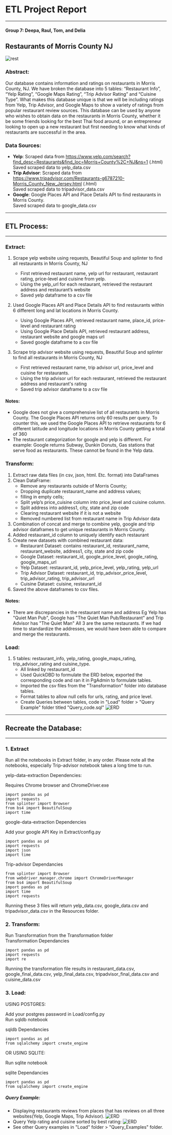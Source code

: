 # ETL Project Report
---
#### Group 7: Deepa, Raul, Tom, and Delia

## Restaurants of Morris County NJ

![rest](Resources/restaurant.png)

### Abstract:

   Our database contains information and ratings on restaurants in Morris County, NJ.  We have broken the database into 5 tables: “Restaurant Info”, “Yelp Rating”, “Google Maps Rating”, “Trip Advisor Rating” and “Cuisine Type”.  What makes this database unique is that we will be including ratings from Yelp, Trip Advisor, and Google Maps to show a variety of ratings from popular restaurant review sources.  This database can be used by anyone who wishes to obtain data on the restaurants in Morris County, whether it be some friends looking for the best Thai food around, or an entrepreneur looking to open up a new restaurant but first needing to know what kinds of restaurants are successful in the area. 

### Data Sources:
* **Yelp**: Scraped data from https://www.yelp.com/search?find_desc=Restaurants&find_loc=Morris+County%2C+NJ&ns=1 (.html)   
Saved scraped data to yelp_data.csv
* **Trip Advisor**: Scraped data from https://www.tripadvisor.com/Restaurants-g6787210-Morris_County_New_Jersey.html (.html)   
Saved scraped data to tripadvisor_data.csv
* **Google**: Google Places API and Place Details API to find restaurants in Morris County.    
Saved scraped data to google_data.csv

---

## ETL Process:

---

### Extract:
1. Scrape yelp website using requests, Beautiful Soup and splinter to find all restaurants in Morris County, NJ
    * First retrieved restaurant name, yelp url for restaurant, restaurant rating, price-level and cuisine from yelp.
    * Using the yelp_url for each restaurant, retrieved the restaurant address and restaurant’s website
    * Saved yelp dataframe to a csv file   
   
   
2. Used Google Places API and Place Details API to find restaurants within 6 different long and lat locations in Morris County.
    * Using Google Places API, retrieved restaurant name, place_id, price-level and restaurant rating
    * Using Google Place Details API, retrieved restaurant address, restaurant website and google maps url
    * Saved google dataframe to a csv file   
       
       
3. Scrape trip advisor website using requests, Beautiful Soup and splinter to find all restaurants in Morris County, NJ
    * First retrieved restaurant name, trip advisor url, price_level and cuisine for restaurants.
    * Using the trip advisor url for each restaurant, retrieved the restaurant address and restaurant's rating
    * Saved trip advisor dataframe to a csv file
   
#### Notes:
* Google does not give a comprehensive list of all restaurants in Morris County. The Google Places API returns only 60 results per query. To counter this, we used the Google Places API to retrieve restaurants for 6 different latitude and longitude locations in Morris County getting a total of 360         
* The restaurant categorization for google and yelp is different. For example: Google returns Subway, Dunkin Donuts, Gas stations that serve food as restaurants. These cannot be found in the Yelp data.  

### Transform:
1. Extract raw data files (in csv, json, html. Etc. format)  into DataFrames
2. Clean DataFrame: 
    * Remove any restaurants outside of Morris County; 
    * Dropping duplicate restaurant_name and address values; 
    * filling in empty cells; 
    * Split yelp’s price_cuisine column into price_level and cuisine column.
    * Split address into address1, city, state and zip code
    * Clearing restaurant website if it is not a website
    * Removed numbered list from restaurant name in Trip Advisor data
3. Combination of concat and merge to combine yelp, google and trip advisor dataframes to get unique restaurants in Morris County.
4. Added restaurant_id column to uniquely identify each restaurant
5. Create new datasets with combined restaurant data: 
    * Restaurant Dataset: contains restaurant_id, restaurant_name, restaurant_website, address1, city, state and zip code
    * Google Dataset: restaurant_id, google_price_level, google_rating, google_maps_url
    * Yelp Dataset: restaurant_id, yelp_price_level, yelp_rating, yelp_url
    * Trip Advisor Dataset: restaurant_id, trip_advisor_price_level, trip_advisor_rating, trip_advisor_url
    * Cuisine Dataset: cuisine, restaurant_id
6. Saved the above dataframes to csv files.

#### Notes:
* There are discrepancies in the restaurant name and address Eg Yelp has "Quiet Man Pub", Google has "The Quiet Man Pub/Restaurant" and Trip Advisor has "The Quiet Man" All 3 are the same restaurants. If we had time to standardize the addresses, we would have been able to compare and merge the restaurants.

### Load:
1. 5 tables: restaurant_info, yelp_rating, google_maps_rating, trip_advisor_rating and cuisine_type.
    * All linked by restaurant_id
    * Used QuickDBD to formulate the ERD below, exported the corresponding code and ran it in PgAdmin to formulate tables.
    * Imported the csv files from the "Transformation" folder into database tables.
    * Format tables to allow null cells for urls, rating, and price level.
    * Create Queries between tables, code in "Load" folder > "Query Example" folder titled "Query_code.sql"
    ![ERD](https://github.com/deliahellander/ETL-Project/blob/load/Load/ERD.png?raw=true)

---
## Recreate the Database:
---
### 1. Extract
Run all the notebooks in Extract folder, in any order. Please note all the notebooks, especially Trip-advisor notebook takes a long time to run.   

yelp-data-extraction Dependencies:  

Requires Chrome browser and ChromeDriver.exe
       
```
import pandas as pd
import requests
from splinter import Browser
from bs4 import BeautifulSoup
import time
```    
       
google-data-extraction Dependencies   

Add your google API Key in Extract/config.py
```
import pandas as pd
import requests
import json
import time
```       
 
Trip-advisor Dependancies   

```
from splinter import Browser
from webdriver_manager.chrome import ChromeDriverManager
from bs4 import BeautifulSoup
import pandas as pd
import time
import requests
```   
Running these 3 files will return yelp_data.csv, google_data.csv and tripadvisor_data.csv in the Resources folder.  

### 2. Transform:
Run Transformation from the Transformation folder   
Transformation Dependancies
```
import pandas as pd
import requests
import re
```
Running the transformation file results in restaurant_data.csv, google_final_data.csv, yelp_final_data.csv, tripadvisor_final_data.csv and cuisine_data.csv   


### 3. Load:

USING POSTGRES:   

Add your postgres password in Load/config.py   
Run sqldb notebook

sqldb Dependancies   
```
import pandas as pd
from sqlalchemy import create_engine
```

OR USING SQLITE:

Run sqlite notebook

sqlite Dependancies   
```
import pandas as pd
from sqlalchemy import create_engine
```
    
   ##### Query Example:
   * Displaying restaurants reviews from places that has reviews on all three websites(Yelp, Google Maps, Trip Advisor).
   ![ERD](https://github.com/deliahellander/ETL-Project/blob/main/Load/Query_Examples/Ratings_From_all_3_sources.png?raw=true)
   * Query Yelp rating and cuisine sorted by best rating:
   ![ERD](https://github.com/deliahellander/ETL-Project/blob/load/Load/Query_Examples/Yelp_Rating_sorted_Desc_by_rating.png?raw=true)
   * See other Query examples in "Load" folder > "Query_Examples" folder.
  




